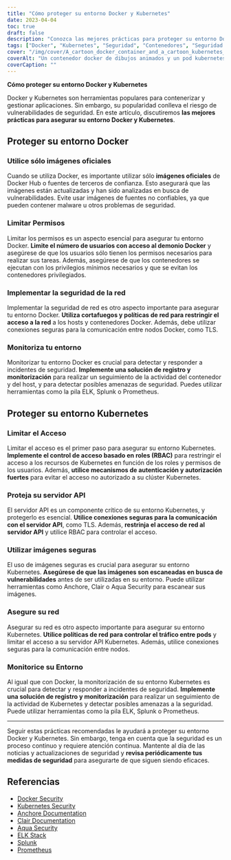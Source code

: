 ```yaml
---
title: "Cómo proteger su entorno Docker y Kubernetes"
date: 2023-04-04
toc: true
draft: false
description: "Conozca las mejores prácticas para proteger su entorno Docker y Kubernetes, incluido el uso de imágenes oficiales, la limitación de permisos y la implementación de la seguridad de red."
tags: ["Docker", "Kubernetes", "Seguridad", "Contenedores", "Seguridad de las redes", "RBAC", "Servidor API", "Vulnerabilidades", "Supervisión", "Registro", "Cortafuegos", "TLS", "Anchore", "Clair", "Seguridad Aqua", "Pila ELK", "Splunk", "Prometeo", "Ciberseguridad", "Buenas prácticas"]
cover: "/img/cover/A_cartoon_docker_container_and_a_cartoon_kubernetes_pod.png"
coverAlt: "Un contenedor docker de dibujos animados y un pod kubernetes de dibujos animados cogidos de la mano y de pie encima de una caja fuerte cerrada. El fondo es un muro de código informático."
coverCaption: ""
---
```


**Cómo proteger su entorno Docker y Kubernetes**

Docker y Kubernetes son herramientas populares para contenerizar y gestionar aplicaciones. Sin embargo, su popularidad conlleva el riesgo de vulnerabilidades de seguridad. En este artículo, discutiremos **las mejores prácticas para asegurar su entorno Docker y Kubernetes**.

## Proteger su entorno Docker

### Utilice sólo imágenes oficiales

Cuando se utiliza Docker, es importante utilizar sólo **imágenes oficiales** de Docker Hub o fuentes de terceros de confianza. Esto asegurará que las imágenes están actualizadas y han sido analizadas en busca de vulnerabilidades. Evite usar imágenes de fuentes no confiables, ya que pueden contener malware u otros problemas de seguridad.

### Limitar Permisos

Limitar los permisos es un aspecto esencial para asegurar tu entorno Docker. **Limite el número de usuarios con acceso al demonio Docker** y asegúrese de que los usuarios sólo tienen los permisos necesarios para realizar sus tareas. Además, asegúrese de que los contenedores se ejecutan con los privilegios mínimos necesarios y que se evitan los contenedores privilegiados.

### Implementar la seguridad de la red

Implementar la seguridad de red es otro aspecto importante para asegurar tu entorno Docker. **Utiliza cortafuegos y políticas de red para restringir el acceso a la red** a los hosts y contenedores Docker. Además, debe utilizar conexiones seguras para la comunicación entre nodos Docker, como TLS.

### Monitoriza tu entorno

Monitorizar tu entorno Docker es crucial para detectar y responder a incidentes de seguridad. **Implemente una solución de registro y monitorización** para realizar un seguimiento de la actividad del contenedor y del host, y para detectar posibles amenazas de seguridad. Puedes utilizar herramientas como la pila ELK, Splunk o Prometheus.

## Proteger su entorno Kubernetes

### Limitar el Acceso

Limitar el acceso es el primer paso para asegurar su entorno Kubernetes. **Implemente el control de acceso basado en roles (RBAC)** para restringir el acceso a los recursos de Kubernetes en función de los roles y permisos de los usuarios. Además, **utilice mecanismos de autenticación y autorización fuertes** para evitar el acceso no autorizado a su clúster Kubernetes.

### Proteja su servidor API

El servidor API es un componente crítico de su entorno Kubernetes, y protegerlo es esencial. **Utilice conexiones seguras para la comunicación con el servidor API**, como TLS. Además, **restrinja el acceso de red al servidor API** y utilice RBAC para controlar el acceso.

### Utilizar imágenes seguras

El uso de imágenes seguras es crucial para asegurar su entorno Kubernetes. **Asegúrese de que las imágenes son escaneadas en busca de vulnerabilidades** antes de ser utilizadas en su entorno. Puede utilizar herramientas como Anchore, Clair o Aqua Security para escanear sus imágenes.

### Asegure su red

Asegurar su red es otro aspecto importante para asegurar su entorno Kubernetes. **Utilice políticas de red para controlar el tráfico entre pods** y limitar el acceso a su servidor API Kubernetes. Además, utilice conexiones seguras para la comunicación entre nodos.

### Monitorice su Entorno

Al igual que con Docker, la monitorización de su entorno Kubernetes es crucial para detectar y responder a incidentes de seguridad. **Implemente una solución de registro y monitorización** para realizar un seguimiento de la actividad de Kubernetes y detectar posibles amenazas a la seguridad. Puede utilizar herramientas como la pila ELK, Splunk o Prometheus.

______

Seguir estas prácticas recomendadas le ayudará a proteger su entorno Docker y Kubernetes. Sin embargo, tenga en cuenta que la seguridad es un proceso continuo y requiere atención continua. Mantente al día de las noticias y actualizaciones de seguridad y **revisa periódicamente tus medidas de seguridad** para asegurarte de que siguen siendo eficaces.

## Referencias

- [Docker Security](https://docs.docker.com/engine/security/security/)
- [Kubernetes Security](https://kubernetes.io/docs/concepts/security/)
- [Anchore Documentation](https://docs.anchore.com/)
- [Clair Documentation](https://github.com/quay/clair/blob/master/Documentation/)
- [Aqua Security](https://www.aquasec.com/)
- [ELK Stack](https://www.elastic.co/what-is/elk-stack)
- [Splunk](https://www.splunk.com/)
- [Prometheus](https://prometheus.io/)